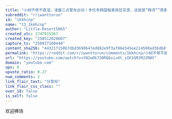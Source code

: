 ```yaml
---
title: "小树不修不直溜，凌晨三点警车出动！多伦多韩国租客疯狂实录，这就是“韩流“”真面目？"
subreddit: "r/iwanttorun"
id: "1kkhcnp"
name: "t3_1kkhcnp"
author: "Little-Resort5065"
created_utc: 1747015567
created_key: "250512020607"
capture_ts: "250927160448"
content_sha256: "44321f150b7dbd3698647ed882e9f3af86e545ee214508ad3bd68f6ce10fb185"
permalink: "https://reddit.com/r/iwanttorun/comments/1kkhcnp/小树不修不直溜凌晨三点警车出动多伦多韩国租客疯狂实录这就是韩流真面目/"
url: "https://youtube.com/watch?v=tN2wOk730RQ&si=Ot_xIK1GMJMJ2RWV"
domain: "youtube.com"
ups: 0
upvote_ratio: 0.27
num_comments: 2
link_flair_text: "分享帖"
link_flair_css_class: ""
over_18: false
is_self: false
---
```


欢迎捧场
